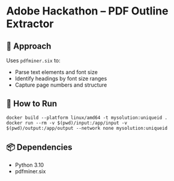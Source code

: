 # Adobe Hackathon – PDF Outline Extractor

## 🧠 Approach
Uses `pdfminer.six` to:
- Parse text elements and font size
- Identify headings by font size ranges
- Capture page numbers and structure

## 🔧 How to Run
```
docker build --platform linux/amd64 -t mysolution:uniqueid .
docker run --rm -v $(pwd)/input:/app/input -v $(pwd)/output:/app/output --network none mysolution:uniqueid
```

## 📦 Dependencies
- Python 3.10
- pdfminer.six

